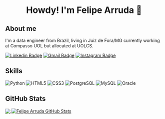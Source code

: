 <h1 align='center'>
  Howdy! I'm Felipe Arruda 🤠
</h1>

## About me

<p align='left'>
  I'm a data engineer from Brazil, living in Juiz de Fora/MG currently working at Compasso UOL but allocated at UOLCS.
</p>

[![Linkedin Badge](https://img.shields.io/badge/-fearruda-blue?style=flat-square&logo=Linkedin&logoColor=white&link=https://www.linkedin.com/in/fearruda/)](https://www.linkedin.com/in/fearruda/)
[![Gmail Badge](https://img.shields.io/badge/-Gmail-orange?style=flat-square&logo=Gmail&logoColor=white&link=mailto:felipearrudajf@gmail.com)](mailto:felipearrudajf@gmail.com)
[![Instagram Badge](https://img.shields.io/badge/-felipearrudaa-purple?style=flat-square&logo=instagram&logoColor=white&link=https://www.instagram.com/felipearrudaa/?hl=pt-br)](https://instagram.com/felipearrudaa)

## Skills 

![Python](https://img.shields.io/badge/-Python-black?style=flat-square&logo=Python)
![HTML5](https://img.shields.io/badge/-HTML5-E34F26?style=flat-square&logo=html5&logoColor=white)
![CSS3](https://img.shields.io/badge/-CSS3-1572B6?style=flat-square&logo=css3)
![PostgreSQL](https://img.shields.io/badge/-PostgreSQL-336791?style=flat-square&logo=postgresql)
![MySQL](https://img.shields.io/badge/-MySQL-white?style=flat-square&logo=mysql)
![Oracle](https://img.shields.io/badge/-Oracle-FF0000?style=flat-square&logo=oracle)


## GitHub Stats

<a href="https://github.com/FelipeArruda/FelipeArruda">
  <img align="center" src="https://github-readme-stats.vercel.app/api/top-langs/?username=FelipeArruda&hide=java,html,tex&title_color=ffffff&text_color=c9cacc&icon_color=2bbc8a&bg_color=1d1f21&langs_count=3" />
</a>
<a href="https://github.com/FelipeArruda/FelipeArruda">
  <img align="center" src="https://github-readme-stats.vercel.app/api?username=FelipeArruda&show_icons=true&line_height=27&count_private=true&title_color=ffffff&text_color=c9cacc&icon_color=2bbc8a&bg_color=1d1f21" alt="Felipe Arruda GitHub Stats" />
</a>

